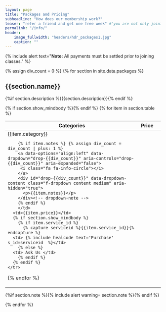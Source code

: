 ```yaml
---
layout: page
title: "Packages and Pricing"
subheadline: "How does our membership work?"
teaser: "refer a friend and get one free week" #"you are not only joining a gym, you are joining a family"
permalink: "/info/"
header:
    image_fullwidth: "headers/hdr_packages1.jpg"
    caption: ""
---
```

{% include alert text="**Note:** All payments must be settled prior to joining classes." %}

{% assign div_count = 0 %}
{% for section in site.data.packages %}
## {{section.name}}
{%if section.description %}{{section.description}}{% endif %}

<table>
  <thead><tr>
  <th id="cat">Categories</th>
  <th>Price</th>
  {% if section.show_mindbody %}<th> <i class="fa fa-shopping-cart fa-lg"></i> </th>{% endif %}
  </tr></thead>
  <tbody>
  {% for item in section.table %}
    <tr>
      <td>
        {{item.category}}

        {% if item.notes %} {% assign div_count = div_count | plus: 1 %}
        <a data-options="align:left" data-dropdown="drop-{{div_count}}" aria-controls="drop-{{div_count}}" aria-expanded="false">
         <i class="fa fa-info-circle"></i>
        </a>
        <div id="drop-{{div_count}}" data-dropdown-content class="f-dropdown content medium" aria-hidden="true">
          <p>{{item.notes}}</p>
        </div><!-- dropdown-note -->
        {% endif %}
        </td>
      <td>{{item.price}}</td>
      {% if section.show_mindbody %}
        {% if item.service_id %}
          {% capture serviceid %}{{item.service_id}}{% endcapture %}
      <td> {% include healcode text='Purchase' s_id=serviceid  %}</td>
        {% else %}
      <td> Ask Us </td>
        {% endif %}
      {% endif %}
    </tr>
  {% endfor %}
  </tbody>
</table>
{%if section.note %}{% include alert warning= section.note %}{% endif %}

{% endfor %}
